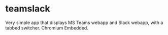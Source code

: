 # teamslack
Very simple app that displays MS Teams webapp and Slack webapp, with a tabbed switcher.  Chromium Embedded.

